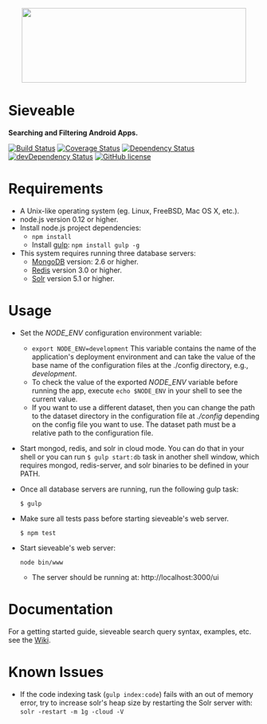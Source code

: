 <p align="center">
  <a href="http://sieveable.io">
    <img height="150" width="450" src="https://github.com/sikuli/sieveable/wiki/images/sieveable.png">
  </a>
</p>

# Sieveable
**Searching and Filtering Android Apps.**

[![Build Status](https://travis-ci.org/sikuli/sieveable.svg?branch=master)](http://travis-ci.org/sikuli/sieveable) [![Coverage Status](https://coveralls.io/repos/sikuli/sieveable/badge.svg)](https://coveralls.io/r/sikuli/sieveable) [![Dependency Status](https://david-dm.org/sikuli/sieveable.svg)](https://david-dm.org/sikuli/sieveable) [![devDependency Status](https://david-dm.org/sikuli/sieveable/dev-status.svg)](https://david-dm.org/sikuli/sieveable#info=devDependencies)
[![GitHub license](https://img.shields.io/github/license/mashape/apistatus.svg)](https://github.com/sikuli/sieveable)


# Requirements
- A Unix-like operating system (eg. Linux, FreeBSD, Mac OS X, etc.).
- node.js version 0.12 or higher.
- Install node.js project dependencies:
  - `npm install`
  - Install [gulp]('http://gulpjs.com/'): `npm install gulp -g`
- This system requires running three database servers: 
  - [MongoDB]('https://www.mongodb.org/') version: 2.6 or higher. 
  - [Redis]('http://redis.io/') version 3.0 or higher. 
  - [Solr]('http://lucene.apache.org/solr/') version 5.1 or higher.
  
# Usage

- Set the *NODE_ENV* configuration environment variable:
  -  `export NODE_ENV=development` This variable contains the name of the application's deployment environment and can take the value of the base name of the configuration files at the ./config directory, e.g., _development_.
  - To check the value of the exported *NODE_ENV* variable before running the app, execute `echo $NODE_ENV` in your shell to see the current value.
  - If you want to use a different dataset, then you can change the path to the dataset directory in the configuration file at *./config* depending on the config file you want to use. The dataset path must be a relative path to the configuration file.
- Start mongod, redis, and solr in cloud mode. You can do that in your shell or you can run ``` $ gulp start:db ``` task in another shell window, which requires mongod, redis-server, and solr binaries to be defined in your PATH. 
- Once all database servers are running, run the following gulp task: 

  ```shell
  $ gulp
  ```
- Make sure all tests pass before starting sieveable's web server.

  ```shell
  $ npm test
  ```
- Start sieveable's web server:

  ```shell
  node bin/www
  ```
  - The server should be running at: http://localhost:3000/ui

# Documentation
For a getting started guide, sieveable search query syntax, examples, etc. see the [Wiki](https://github.com/sikuli/sieveable/wiki).

# Known Issues
- If the code indexing task (```gulp index:code```) fails with an out of memory error, try to increase solr's heap size by restarting the Solr server with: ```solr -restart -m 1g -cloud -V ```

